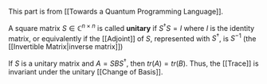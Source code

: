 This part is from [[Towards a Quantum Programming Language]]. 

A square matrix $S \in \mathbb{C}^{n\times n}$ is called **unitary** if $S^\dagger S = I$ where $I$ is the identity matrix, or equivalently if the [[Adjoint]] of $S$, represented with $S^\dagger$, is $S^{-1}$ (the [[Invertible Matrix|inverse matrix]])

If $S$ is a unitary matrix and $A = SBS^\dagger$, then $tr(A) = tr(B)$. 
Thus, the [[Trace]] is invariant under the unitary [[Change of Basis]].

